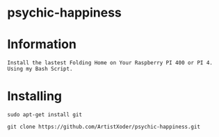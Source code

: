 # psychic-happiness

# Information 

```Install the lastest Folding Home on Your Raspberry PI 400 or PI 4. Using my Bash Script.```

# Installing 
```sudo apt-get install git```

```git clone https://github.com/ArtistXoder/psychic-happiness.git```
